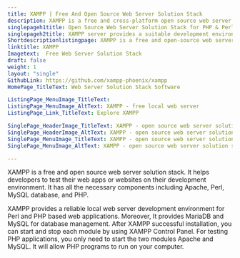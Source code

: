 ```yaml
---
title: XAMPP | Free And Open Source Web Server Solution Stack
description: XAMPP is a free and cross-platform open source web server solution stack that helps developers to build and test web applications at development environment.
singlepageh1title: Open Source Web Server Solution Stack for PHP & Perl Developers
singlepageh2title: XAMPP server provides a suitable development environment to build, test and verify the working of web projects locally. 
Shortdescriptionlistingpage: XAMPP is a free and open-source web server solution stack. It helps developers to test their web apps or websites on their local environment.
linktitle: XAMPP
Imagetext:  Free Web Server Solution Stack
draft: false
weight: 1
layout: "single"
GithubLink: https://github.com/xampp-phoenix/xampp
HomePage_TitleText: Web Server Solution Stack Software

ListingPage_MenuImage_TitleText: 
ListingPage_MenuImage_AltText: XAMPP - free local web server
ListingPage_Link_TitleText: Explore XAMPP

SinglePage_HeaderImage_TitleText: XAMPP - open source web server solution stack
SinglePage_HeaderImage_AltText: XAMPP - open source web server solution stack
SinglePage_MenuImage_TitleText: XAMPP - open source web server solution stack
SinglePage_MenuImage_AltText: XAMPP - open source web server solution stack

---
```


XAMPP is a free and open source web server solution stack. It helps developers to test their web apps or websites on their development environment. It has all the necessary components including Apache, Perl, MySQL database, and PHP.

XAMPP provides a reliable local web server development environment for Perl and PHP based web applications. Moreover, It provides MariaDB and MySQL for database management. After XAMPP successful installation, you can start and stop each module by using XAMPP Control Panel. For testing PHP applications, you only need to start the two modules Apache and MySQL. It will allow PHP programs to run on your computer.